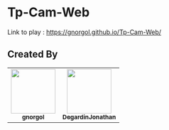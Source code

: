 # Tp-Cam-Web

Link to play : https://gnorgol.github.io/Tp-Cam-Web/

## Created By
<table>
  <tr>
    <td align="center"><a href="https://github.com/gnorgol"><img src="https://avatars.githubusercontent.com/u/52493523?v=4?s=100" width="100px;" alt=""/><br /><sub><b>gnorgol</b></sub></a><br /></td>
    <td align="center"><a href="https://github.com/DegardinJonathan"><img src="https://avatars.githubusercontent.com/u/52489184?v=4s=100" width="100px;" alt=""/><br /><sub><b>DegardinJonathan</b></sub></a><br /></td>
  </tr>
</table>
